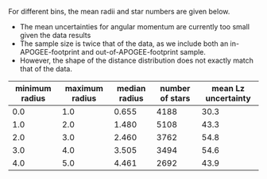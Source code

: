 
For different bins, the mean radii and star numbers are given below.
- The mean uncertainties for angular momentum are currently too small given the data results
- The sample size is twice that of the data, as we include both an in-APOGEE-footprint and out-of-APOGEE-footprint sample.
- However, the shape of the distance distribution does not exactly match that of the data.

| minimum radius | maximum radius | median radius | number of stars     | mean Lz uncertainty |
| -------------- | -------------- | ------------- | ------------------- | ------------------  |
| 0.0            | 1.0            | 0.655         | 4188                |  30.3               |
| 1.0            | 2.0            | 1.480         | 5108                |  43.3               |
| 2.0            | 3.0            | 2.460         | 3762                |  54.8               |
| 3.0            | 4.0            | 3.505         | 3494                |  54.6               |
| 4.0            | 5.0            | 4.461         | 2692                |  43.9               |
